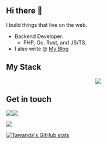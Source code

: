 ## Hi there 👋

I build things that live on the web.
- Backend Developer.
  - PHP, Go, Rust, and JS/TS.
- I also write @ [My Blog](https://www.tawandamunongo.dev)

## My Stack

<p align="center">
  <a href="https://skillicons.dev">
    <img src="https://skillicons.dev/icons?i=java,php,ts,go,rust,python,spring,laravel,react,docker,nginx,postgres,linux,vim,bash,aws,git,graphql&perline=6" />
  </a>
</p>

## Get in touch
[![](https://img.shields.io/badge/Medium-2E3138?style=for-the-badge&logo=medium&logoColor=white)](https://thoughtrealm.medium.com)[![](https://img.shields.io/badge/linkedin-%230077B5.svg?style=for-the-badge&logo=linkedin)](https://www.linkedin.com/in/tawanda-munongo/)

<img src="https://github-readme-stats.vercel.app/api/top-langs?username=tmunongo&layout=compact"/>

[![Tawanda's GitHub stats](https://github-readme-stats.vercel.app/api?username=tmunongo&theme=tokyonight)](https://github.com/anuraghazra/github-readme-stats)

